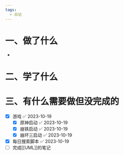 ```yaml
---
tags:
  - 日记
---
```



# 一、做了什么

- 


# 二、学了什么




# 三、有什么需要做但没完成的
- [x] 游戏 ✅ 2023-10-19
	- [x] 原神启动 ✅ 2023-10-19
	- [x] 崩铁启动 ✅ 2023-10-19
	- [x] 崩坏三启动 ✅ 2023-10-19
- [x] 每日搜索脚本 ✅ 2023-10-19
- [ ] 完成[[UML]]的笔记